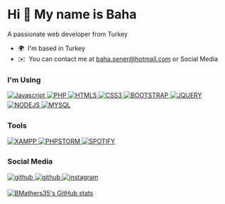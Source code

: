 Hi 👋 My name is Baha
=====================

A passionate web developer from Turkey

* 🌍  I'm based in Turkey
* ✉️  You can contact me at [baha.sener@hotmail.com](mailto:baha.sener@hotmail.com) or Social Media

### I'm Using


<p align="left">
  <a href="https://developer.mozilla.org/en-US/docs/Web/JavaScript" target="_blank" rel="noreferrer">
    <img src="https://img.shields.io/badge/javascript-%23f0db4f.svg?&style=for-the-badge&logo=javascript&logoColor=black" alt="Javascript" style="margin-bottom: 5px;"/>
  </a>
  <a href="https://www.php.net/" target="_blank" rel="noreferrer">
    <img src="https://img.shields.io/badge/php-%238993be.svg?&style=for-the-badge&logo=php&logoColor=white" alt="PHP" style="margin-bottom: 5px;"/>
  </a>
  <a href="https://developer.mozilla.org/en-US/docs/Glossary/HTML5" target="_blank" rel="noreferrer">
    <img src="https://img.shields.io/badge/html5-%23e34c26.svg?&style=for-the-badge&logo=html5&logoColor=white" alt="HTML5" style="margin-bottom: 5px;"/>
  </a>
  <a href="https://www.w3.org/TR/CSS/#css" target="_blank" rel="noreferrer">
    <img src="https://img.shields.io/badge/css3-%23264de4.svg?&style=for-the-badge&logo=css3&logoColor=white" alt="CSS3" style="margin-bottom: 5px;"/>
  </a>
  <a href="https://getbootstrap.com/" target="_blank" rel="noreferrer">
    <img src="https://img.shields.io/badge/bootstrap-%23563d7c.svg?&style=for-the-badge&logo=bootstrap&logoColor=white" alt="BOOTSTRAP" style="margin-bottom: 5px;"/>
  </a>
  <a href="https://jquery.com/" target="_blank" rel="noreferrer">
    <img src="https://img.shields.io/badge/jquery-%230769ad.svg?&style=for-the-badge&logo=jquery&logoColor=white" alt="JQUERY" style="margin-bottom: 5px;"/>
  </a>
  <a href="https://nodejs.org/en/" target="_blank" rel="noreferrer">
    <img src="https://img.shields.io/badge/nodejs-%2368a063.svg?&style=for-the-badge&logo=Node.js&logoColor=white" alt="NODEJS" style="margin-bottom: 5px;"/>
  </a>
  <a href="https://www.mysql.com/" target="_blank" rel="noreferrer">
    <img src="https://img.shields.io/badge/mysql-%2300758f.svg?&style=for-the-badge&logo=mysql&logoColor=white" alt="MYSQL" style="margin-bottom: 5px;"/>
  </a>
</p>

### Tools

<p align="left">
  <a href="https://www.apachefriends.org/" target="_blank" rel="noreferrer">
    <img src="https://img.shields.io/badge/XAMPP-%23FB7A24.svg?&style=for-the-badge&logo=XAMPP&logoColor=white" alt="XAMPP" style="margin-bottom: 5px;"/>
  </a>
  <a href="https://www.jetbrains.com/phpstorm/" target="_blank" rel="noreferrer">
    <img src="https://img.shields.io/badge/phpstorm-%23000000.svg?&style=for-the-badge&logo=phpstorm&logoColor=white" alt="PHPSTORM" style="margin-bottom: 5px;"/>
  </a>
  <a href="https://www.spotify.com/" target="_blank" rel="noreferrer">
    <img src="https://img.shields.io/badge/spotify-%231DB954.svg?&style=for-the-badge&logo=spotify&logoColor=white" alt="SPOTIFY" style="margin-bottom: 5px;"/>
  </a>
</p>

### Social Media

<p align="left">
  <a href="https://discord.com/users/125262801315954688" target="_blank" rel="noreferrer">
    <img src="https://img.shields.io/badge/discord-%235865F2.svg?&style=for-the-badge&logo=discord&logoColor=white" alt="github" style="margin-bottom: 5px;"/>
  </a>
  <a href="https://www.github.com/BMathers35" target="_blank" rel="noreferrer">
    <img src="https://img.shields.io/badge/github-%23000000.svg?&style=for-the-badge&logo=github&logoColor=white" alt="github" style="margin-bottom: 5px;"/>
  </a> 
  <a href="http://www.instagram.com/baha.png" target="_blank" rel="noreferrer">
    <img src="https://img.shields.io/badge/instagram-%23E1306C.svg?&style=for-the-badge&logo=instagram&logoColor=white" alt="instagram" style="margin-bottom: 5px;" />
  </a>
</p>

<a href="http://www.github.com/BMathers35"><img src="https://github-readme-stats.vercel.app/api?username=BMathers35&show_icons=true&hide=&count_private=true&title_color=0891b2&text_color=ffffff&icon_color=0891b2&bg_color=1c1917&hide_border=true&show_icons=true" alt="BMathers35's GitHub stats" /></a>
